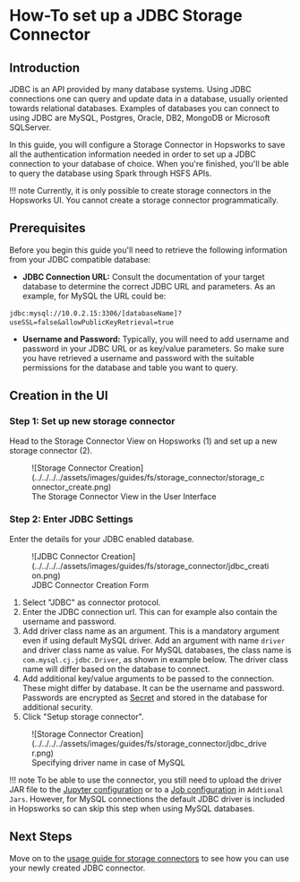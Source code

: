 # How-To set up a JDBC Storage Connector

## Introduction

JDBC is an API provided by many database systems. Using JDBC connections one can query and update data in a database, usually oriented towards relational databases. Examples of databases you can connect to using JDBC are MySQL, Postgres, Oracle, DB2, MongoDB or Microsoft SQLServer.

In this guide, you will configure a Storage Connector in Hopsworks to save all the authentication information needed in order to set up a JDBC connection to your database of choice.
When you're finished, you'll be able to query the database using Spark through HSFS APIs.

!!! note
    Currently, it is only possible to create storage connectors in the Hopsworks UI. You cannot create a storage connector programmatically.

## Prerequisites

Before you begin this guide you'll need to retrieve the following information from your JDBC compatible database:

- **JDBC Connection URL:** Consult the documentation of your target database to determine the correct JDBC URL and parameters. As an example, for MySQL the URL could be:

```
jdbc:mysql://10.0.2.15:3306/[databaseName]?useSSL=false&allowPublicKeyRetrieval=true
```

- **Username and Password:** Typically, you will need to add username and password in your JDBC URL or as key/value parameters. So make sure you have retrieved a username and password with the suitable permissions for the database and table you want to query.

## Creation in the UI
### Step 1: Set up new storage connector

Head to the Storage Connector View on Hopsworks (1) and set up a new storage connector (2).

<figure markdown>
  ![Storage Connector Creation](../../../../assets/images/guides/fs/storage_connector/storage_connector_create.png)
  <figcaption>The Storage Connector View in the User Interface</figcaption>
</figure>

### Step 2: Enter JDBC Settings

Enter the details for your JDBC enabled database.

<figure markdown>
  ![JDBC Connector Creation](../../../../assets/images/guides/fs/storage_connector/jdbc_creation.png)
  <figcaption>JDBC Connector Creation Form</figcaption>
</figure>

1. Select "JDBC" as connector protocol.
2. Enter the JDBC connection url. This can for example also contain the username and password.
6. Add driver class name as an argument. This is a mandatory argument even if using default MySQL driver. Add an argument with name `driver` and driver class name as value. For MySQL databases, the class name is `com.mysql.cj.jdbc.Driver`, as shown in example below. The driver class name will differ based on the database to connect.
3. Add additional key/value arguments to be passed to the connection. These might differ by database. It can be the username and password. Passwords are encrypted as [Secret](../../../projects/secrets/create_secret.md) and stored in the database for additional security.
4. Click "Setup storage connector".

<figure markdown>
  ![Storage Connector Creation](../../../../assets/images/guides/fs/storage_connector/jdbc_driver.png)
  <figcaption>Specifying driver name in case of MySQL</figcaption>
</figure>


!!! note
  To be able to use the connector, you still need to upload the driver JAR file to the  [Jupyter configuration](../../../projects/jupyter/spark_notebook.md) or to a [Job configuration](../../../projects/jobs/pyspark_job.md)  in `Addtional Jars`.  However, for MySQL connections the default JDBC driver is included in Hopsworks so can skip this step when using MySQL databases.
 

  

## Next Steps

Move on to the [usage guide for storage connectors](../usage.md) to see how you can use your newly created JDBC connector.